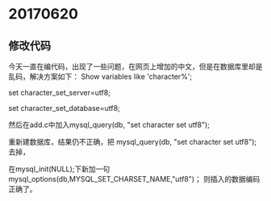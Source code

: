 # 20170620  
## 修改代码

今天一直在编代码，出现了一些问题，在网页上增加的中文，但是在数据库里却是乱码，解决方案如下：
Show variables like 'character%';

 set character_set_server=utf8;

 set character_set_database=utf8;

 然后在add.c中加入mysql_query(db, "set character set utf8");

 重新建数据库，结果仍不正确，把 mysql_query(db, "set character set utf8"); 去掉，

 在mysql_init(NULL);下新加一句mysql_options(db,MYSQL_SET_CHARSET_NAME,"utf8")； 则插入的数据编码正确了。
